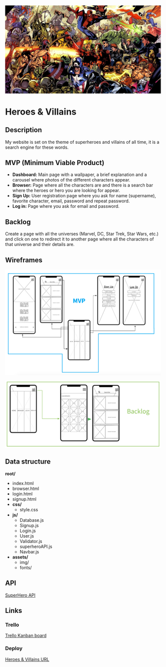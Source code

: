 ![wallpaper heroes](https://github.com/Jorditm/ProjectM1-superheroes/blob/master/assets/img/wallpaper%20heroes.jpg)

# Heroes & Villains

## Description

My website is set on the theme of superheroes and villains of all time, it is a search engine for these words.

## MVP (Minimum Viable Product)

- __Dashboard:__ Main page with a wallpaper, a brief explanation and a carousel where photos of the different characters appear.
- __Browser:__ Page where all the characters are and there is a search bar where the heroes or hero you are looking for appear.
- __Sign Up:__ User registration page where you ask for name (supername), favorite character, email, password and repeat password.
- __Log in:__ Page where you ask for email and password.

## Backlog

Create a page with all the universes (Marvel, DC, Star Trek, Star Wars, etc.) and click on one to redirect it to another page where all the characters of that universe and their details are.

## Wireframes

![MVP](https://github.com/Jorditm/ProjectM1-superheroes/blob/master/assets/img/MVP.png)

![Backlog](https://github.com/Jorditm/ProjectM1-superheroes/blob/master/assets/img/Backlog.png)

## Data structure

**root/**

- index.html
- browser.html
- login.html
- signup.html
- **css/**
  - style.css
- **js/**
  - Database.js
  - Signup.js
  - Login.js
  - User.js
  - Validator.js
  - superheroAPI.js
  - Navbar.js
- **assets/**
  - img/
  - fonts/

## API

[SuperHero API](https://superheroapi.com/index.html)

## Links

### Trello

[Trello Kanban board](https://trello.com/b/m7Rh5X8Q)

### Deploy

[Heroes & Villains URL](https://jorditm.github.io/ProjectM1-superheroes/)




